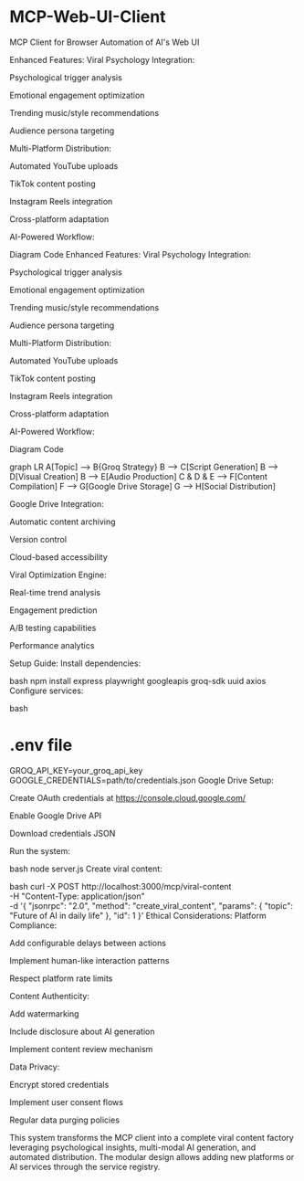 # MCP-Web-UI-Client
MCP Client for Browser Automation of AI's Web UI

Enhanced Features:
Viral Psychology Integration:

Psychological trigger analysis

Emotional engagement optimization

Trending music/style recommendations

Audience persona targeting

Multi-Platform Distribution:

Automated YouTube uploads

TikTok content posting

Instagram Reels integration

Cross-platform adaptation

AI-Powered Workflow:

Diagram
Code
Enhanced Features:
Viral Psychology Integration:

Psychological trigger analysis

Emotional engagement optimization

Trending music/style recommendations

Audience persona targeting

Multi-Platform Distribution:

Automated YouTube uploads

TikTok content posting

Instagram Reels integration

Cross-platform adaptation

AI-Powered Workflow:

Diagram
Code

graph LR
A[Topic] --> B{Groq Strategy}
B --> C[Script Generation]
B --> D[Visual Creation]
B --> E[Audio Production]
C & D & E --> F[Content Compilation]
F --> G[Google Drive Storage]
G --> H[Social Distribution]




Google Drive Integration:

Automatic content archiving

Version control

Cloud-based accessibility

Viral Optimization Engine:

Real-time trend analysis

Engagement prediction

A/B testing capabilities

Performance analytics

Setup Guide:
Install dependencies:

bash
npm install express playwright googleapis groq-sdk uuid axios
Configure services:

bash
# .env file
GROQ_API_KEY=your_groq_api_key
GOOGLE_CREDENTIALS=path/to/credentials.json
Google Drive Setup:

Create OAuth credentials at https://console.cloud.google.com/

Enable Google Drive API

Download credentials JSON

Run the system:

bash
node server.js
Create viral content:

bash
curl -X POST http://localhost:3000/mcp/viral-content \
  -H "Content-Type: application/json" \
  -d '{
    "jsonrpc": "2.0",
    "method": "create_viral_content",
    "params": {
      "topic": "Future of AI in daily life"
    },
    "id": 1
  }'
Ethical Considerations:
Platform Compliance:

Add configurable delays between actions

Implement human-like interaction patterns

Respect platform rate limits

Content Authenticity:

Add watermarking

Include disclosure about AI generation

Implement content review mechanism

Data Privacy:

Encrypt stored credentials

Implement user consent flows

Regular data purging policies

This system transforms the MCP client into a complete viral content factory leveraging psychological insights, multi-modal AI generation, and automated distribution. The modular design allows adding new platforms or AI services through the service registry.
